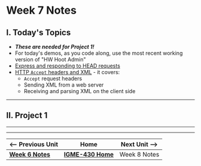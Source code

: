 # Week 7 Notes

## I. Today's Topics
- ***These are needed for Project 1!***
- For today's demos, as you code along, use the most recent working version  of "HW Hoot Admin"
- [Express and responding to HEAD requests](../projects/p1-express-HEAD.md)
- [HTTP `Accept` headers and XML](../projects/p1-accept-header-xml.md) - it covers:
  - `Accept` request headers
  - Sending XML from a web server
  - Receiving and parsing XML on the client side

---

## II. Project 1


---
---

| <-- Previous Unit | Home | Next Unit -->
| --- | --- | --- 
|   [**Week 6 Notes**](06A.md)  |  [**IGME-430 Home**](../) | Week 8 Notes
